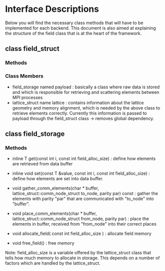 # Interface Descriptions

Below you will find the necessary class methods that will have to be implemented for each backend. 
This document is also aimed at explaining the structure of the field class that is at the heart of 
the framework. 

## class field_struct

### Methods

### Class Members

* field_storage named payload : basically a class where raw data is stored and which is responsible for retrieving and scattering elements between MPI processes
* lattice_struct name lattice : contains information about the lattice geometry and memory alignment, which is needed by the above class to retrieve elements correctly. Currently this information is passed to payload through the field_struct class -> removes global dependency. 


## class field_storage 

### Methods

* inline T get(const int i, const int field_alloc_size) :  define how elements are retrieved from data buffer 

* inline void set(const T &value, const int i, const int field_alloc_size) : define how elements are set into data buffer.

* void gather_comm_elements(char * buffer, lattice_struct::comm_node_struct to_node, parity par) const : gather the elements with parity "par" that are communicated with "to_node" into "buffer". 

* void place_comm_elements(char * buffer, lattice_struct::comm_node_struct from_node, parity par) : place the elements in buffer, received from "from_node" into their correct places  

* void allocate_field( const int field_alloc_size ) : allocate field memory

* void free_field() : free memory 

Note: field_alloc_size is a variable offered by the lattice_struct class that tells how much memory to allocate in storage. This depends on a number of factors which are handled by the lattice_struct. 







